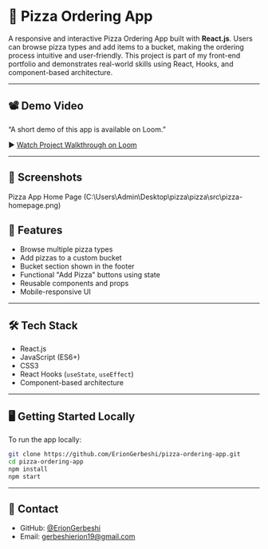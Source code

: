# 🍕 Pizza Ordering App

A responsive and interactive Pizza Ordering App built with **React.js**. Users can browse pizza types and add items to a bucket, making the ordering process intuitive and user-friendly. This project is part of my front-end portfolio and demonstrates real-world skills using React, Hooks, and component-based architecture.

---

## 📽️ Demo Video

“A short demo of this app is available on Loom.”

▶️ [Watch Project Walkthrough on Loom](https://www.loom.com/share/50ad948e035b42e9befa027ee940d3e9?sid=0fb299bb-cdb7-4801-a42b-15b5e7ae7762)

---

## 📸 Screenshots

Pizza App Home Page (C:\Users\Admin\Desktop\pizza\pizza\src\pizza-homepage.png)

## 🚀 Features

- Browse multiple pizza types
- Add pizzas to a custom bucket
- Bucket section shown in the footer
- Functional "Add Pizza" buttons using state
- Reusable components and props
- Mobile-responsive UI

---

## 🛠 Tech Stack

- React.js
- JavaScript (ES6+)
- CSS3
- React Hooks (`useState`, `useEffect`)
- Component-based architecture

---

## 🖥️ Getting Started Locally

To run the app locally:

```bash
git clone https://github.com/ErionGerbeshi/pizza-ordering-app.git
cd pizza-ordering-app
npm install
npm start
```

---

## 🙋 Contact

- GitHub: [@ErionGerbeshi](https://github.com/ErionGerbeshi)
- Email: gerbeshierion19@gmail.com
